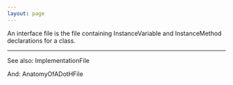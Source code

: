 ```yaml
---
layout: page
---
```




An interface file is the file containing InstanceVariable and InstanceMethod declarations for a class.

----
See also: ImplementationFile

And: AnatomyOfADotHFile
